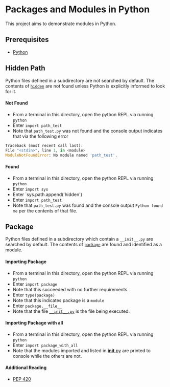 # Packages and Modules in Python

This project aims to demonstrate modules in Python.

## Prerequisites

- [Python][technology-main]

## Hidden Path

Python files defined in a subdirectory are not searched by default. The contents of [`hidden`](./hidden) are not found unless Python is explicitly informed to look for it.

#### Not Found

- From a terminal in this directory, open the python REPL via running `python`
- Enter `import path_test`
- Note that `path_test.py` was not found and the console output indicates that via the following error
```python
Traceback (most recent call last):
File "<stdin>", line 1, in <module>
ModuleNotFoundError: No module named 'path_test'.
```

#### Found

- From a terminal in this directory, open the python REPL via running `python`
- Enter `import sys`
- Enter `sys.path.append('hidden')
- Enter `import path_test`
- Note that `path_test.py` was found and the console output `Python found me` per the contents of that file.

## Package

Python files defined in a subdirectory which contain a `__init__.py` are searched by default. The contents of [`package`](./package) are found and identified as a module.

#### Importing Package

- From a terminal in this directory, open the python REPL via running `python`
- Enter `import package`
- Note that this succeeded with no further requirements.
- Enter `type(package)`
- Note that this indicates package is a `module`
- Enter `package.__file__`
- Note that the file [`__init__.py`](package/__init__.py) is the file being executed.

#### Importing Package with __all__

- From a terminal in this directory, open the python REPL via running `python`
- Enter `import package_with_all`
- Note that the modules imported and listed in [__init__.py](package_with_all/__init__.py) are printed to console while the others are not.

#### Additional Reading
- [PEP 420][pep-420]

[technology-main]: https://www.python.org/downloads/
[pep-420]: https://www.python.org/dev/peps/pep-0420/